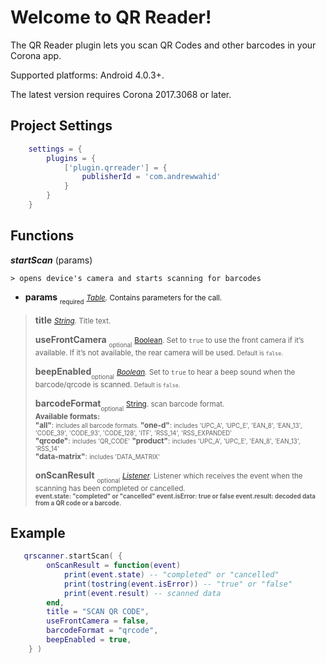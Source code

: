 # Welcome to QR Reader!

The QR Reader plugin lets you scan QR Codes and other barcodes in your Corona app.

Supported platforms: Android 4.0.3+.

The latest version requires Corona 2017.3068 or later.


## Project Settings
```lua
	settings = {
		plugins = {
			['plugin.qrreader'] = {
				publisherId = 'com.andrewwahid'
			}
		}
	}
```


## Functions

 ***startScan*** (params)

	> opens device's camera and starts scanning for barcodes

 + **params** <sub><sub>required</sub></sub>
<small> _[Table](https://docs.coronalabs.com/api/type/Table.html)._ Contains parameters for the call.</small>

> 	 **title**
> 	<small>_[String](https://docs.coronalabs.com/api/type/String.html)._ Title text.</small>
> 
> 	 **useFrontCamera** <sub><sub>optional</sub></sub>
> 	<small>[Boolean](https://docs.coronalabs.com/api/type/Boolean.html). Set to `true` to use the front camera if it’s available. If it’s not available, the rear camera will be used. 
> <small>Default is `false`.</small></small>
> 
> 	**beepEnabled**<sub><sub>optional</sub></sub> 	<small>
> _[Boolean](https://docs.coronalabs.com/api/type/Boolean.html)._ Set to `true` to hear a beep sound when the barcode/qrcode is scanned.
> <small>Default is `false`.</small></small>
> 
> 	**barcodeFormat**<sub><sub>optional</sub></sub>
> 	<small>[String](https://docs.coronalabs.com/api/type/String.html). scan barcode format. 	
> **Available formats:** 	
> **"all"**: <small>includes all barcode formats. </small>
> **"one-d"**: <small>includes 'UPC_A', 'UPC_E', 'EAN_8', 'EAN_13', 'CODE_39', 'CODE_93', 'CODE_128', 'ITF', 'RSS_14', 'RSS_EXPANDED'</small> 	
> **"qrcode"**: <small>includes 'QR_CODE'</small> 
> **"product"**: <small>includes 'UPC_A', 'UPC_E', 'EAN_8', 'EAN_13', 'RSS_14'</small> 	
> **"data-matrix"**: <small>includes 'DATA_MATRIX'</small> 	</small> 	
> 
> **onScanResult** <sub><sub>optional</sub></sub> 	<small>
> _[Listener](https://docs.coronalabs.com/api/type/Listener.html)._ Listener which receives the event when the scanning has been completed
> or cancelled. 	
> <small>**event.state: "completed" or "cancelled"
> 	event.isError: true or false 	event.result: decoded data from a QR
> code or a barcode.**</small></small>

##  Example

```lua
   qrscanner.startScan( {
   		onScanResult = function(event) 
   			print(event.state) -- "completed" or "cancelled"
   			print(tostring(event.isError)) -- "true" or "false"
   			print(event.result) -- scanned data
   		end,
   		title = "SCAN QR CODE",
   		useFrontCamera = false,
   		barcodeFormat = "qrcode",
   		beepEnabled = true,
   	} )
 ```

